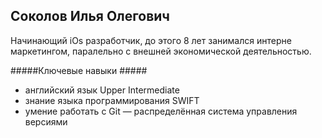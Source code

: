 ## Соколов Илья Олегович ##

Начинающий iOs разработчик, до этого 8 лет занимался интерне маркетингом, паралельно с внешней экономической деятельностью.

#####Ключевые навыки #####

* английский язык Upper Intermediate
* знание языка программирования  SWIFT
* умение работать c Git — распределённая система управления версиями

